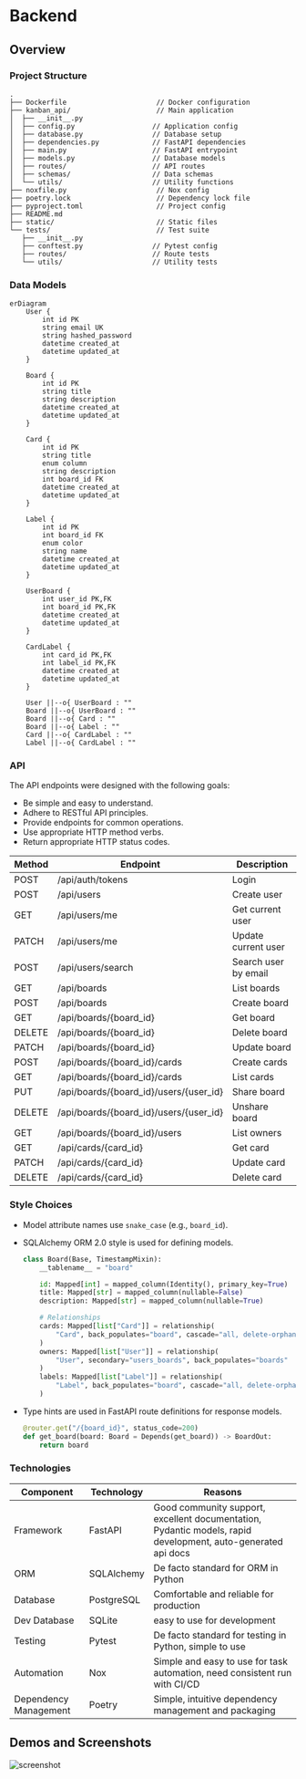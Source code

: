 # Backend

## Overview

### Project Structure

```text
.
├── Dockerfile                      // Docker configuration
├── kanban_api/                     // Main application
│  ├── __init__.py
│  ├── config.py                   // Application config
│  ├── database.py                 // Database setup
│  ├── dependencies.py             // FastAPI dependencies
│  ├── main.py                     // FastAPI entrypoint
│  ├── models.py                   // Database models
│  ├── routes/                     // API routes
│  ├── schemas/                    // Data schemas
│  └── utils/                      // Utility functions
├── noxfile.py                      // Nox config
├── poetry.lock                     // Dependency lock file
├── pyproject.toml                  // Project config
├── README.md
├── static/                         // Static files
└── tests/                          // Test suite
   ├── __init__.py
   ├── conftest.py                 // Pytest config
   ├── routes/                     // Route tests
   └── utils/                      // Utility tests
```

### Data Models

```mermaid
erDiagram
    User {
        int id PK
        string email UK
        string hashed_password
        datetime created_at
        datetime updated_at
    }

    Board {
        int id PK
        string title
        string description
        datetime created_at
        datetime updated_at
    }

    Card {
        int id PK
        string title
        enum column
        string description
        int board_id FK
        datetime created_at
        datetime updated_at
    }

    Label {
        int id PK
        int board_id FK
        enum color
        string name
        datetime created_at
        datetime updated_at
    }

    UserBoard {
        int user_id PK,FK
        int board_id PK,FK
        datetime created_at
        datetime updated_at
    }

    CardLabel {
        int card_id PK,FK
        int label_id PK,FK
        datetime created_at
        datetime updated_at
    }

    User ||--o{ UserBoard : ""
    Board ||--o{ UserBoard : ""
    Board ||--o{ Card : ""
    Board ||--o{ Label : ""
    Card ||--o{ CardLabel : ""
    Label ||--o{ CardLabel : ""
```

### API

The API endpoints were designed with the following goals:

- Be simple and easy to understand.
- Adhere to RESTful API principles.
- Provide endpoints for common operations.
- Use appropriate HTTP method verbs.
- Return appropriate HTTP status codes.

| Method | Endpoint                               | Description          |
| ------ | -------------------------------------- | -------------------- |
| POST   | /api/auth/tokens                       | Login                |
| POST   | /api/users                             | Create user          |
| GET    | /api/users/me                          | Get current user     |
| PATCH  | /api/users/me                          | Update current user  |
| POST   | /api/users/search                      | Search user by email |
| GET    | /api/boards                            | List boards          |
| POST   | /api/boards                            | Create board         |
| GET    | /api/boards/{board_id}                 | Get board            |
| DELETE | /api/boards/{board_id}                 | Delete board         |
| PATCH  | /api/boards/{board_id}                 | Update board         |
| POST   | /api/boards/{board_id}/cards           | Create cards         |
| GET    | /api/boards/{board_id}/cards           | List cards           |
| PUT    | /api/boards/{board_id}/users/{user_id} | Share board          |
| DELETE | /api/boards/{board_id}/users/{user_id} | Unshare board        |
| GET    | /api/boards/{board_id}/users           | List owners          |
| GET    | /api/cards/{card_id}                   | Get card             |
| PATCH  | /api/cards/{card_id}                   | Update card          |
| DELETE | /api/cards/{card_id}                   | Delete card          |

### Style Choices

- Model attribute names use `snake_case` (e.g., `board_id`).
- SQLAlchemy ORM 2.0 style is used for defining models.

  ```python
  class Board(Base, TimestampMixin):
      __tablename__ = "board"

      id: Mapped[int] = mapped_column(Identity(), primary_key=True)
      title: Mapped[str] = mapped_column(nullable=False)
      description: Mapped[str] = mapped_column(nullable=True)

      # Relationships
      cards: Mapped[list["Card"]] = relationship(
          "Card", back_populates="board", cascade="all, delete-orphan"
      )
      owners: Mapped[list["User"]] = relationship(
          "User", secondary="users_boards", back_populates="boards"
      )
      labels: Mapped[list["Label"]] = relationship(
          "Label", back_populates="board", cascade="all, delete-orphan"
      )
  ```

- Type hints are used in FastAPI route definitions for response models.

  ```python
  @router.get("/{board_id}", status_code=200)
  def get_board(board: Board = Depends(get_board)) -> BoardOut:
      return board
  ```

### Technologies

| Component             | Technology | Reasons                                                                                                      |
| --------------------- | ---------- | ------------------------------------------------------------------------------------------------------------ |
| Framework             | FastAPI    | Good community support, excellent documentation, Pydantic models, rapid development, auto-generated api docs |
| ORM                   | SQLAlchemy | De facto standard for ORM in Python                                                                          |
| Database              | PostgreSQL | Comfortable and reliable for production                                                                      |
| Dev Database          | SQLite     | easy to use for development                                                                                  |
| Testing               | Pytest     | De facto standard for testing in Python, simple to use                                                       |
| Automation            | Nox        | Simple and easy to use for task automation, need consistent run with CI/CD                                   |
| Dependency Management | Poetry     | Simple, intuitive dependency management and packaging                                                        |

<!-- ## Problems Faced

## Learned Lessons -->

## Demos and Screenshots

![screenshot](./assets/docs_fastapi.png)
